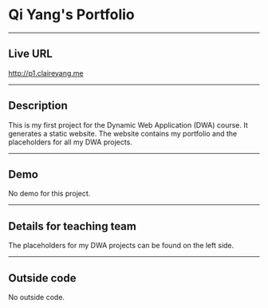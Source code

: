 # Qi Yang's Portfolio
----
## Live URL

http://p1.claireyang.me

----
## Description
This is my first project for the Dynamic Web Application (DWA) course. It generates a static website. The website contains my portfolio and the placeholders for all my DWA projects.

----
## Demo
No demo for this project. 

----
## Details for teaching team
The placeholders for my DWA projects can be found on the left side. 

----

## Outside code
No outside code.